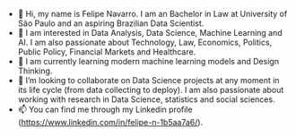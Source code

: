 - 👋 Hi, my name is Felipe Navarro. I am an Bachelor in Law at University of São Paulo and an aspiring Brazilian Data Scientist.
- 👀 I am interested in Data Analysis, Data Science, Machine Learning and AI. I am also passionate about Technology, Law, Economics, Politics, Public Policy, Financial Markets and Healthcare. 
- 🌱 I am currently learning modern machine learning models and Design Thinking.
- 💞️ I’m looking to collaborate on Data Science projects at any moment in its life cycle (from data collecting to deploy). I am also passionate about working with research in Data Science, statistics and social sciences.
- 📫 You can find me through my Linkedin profile (https://www.linkedin.com/in/felipe-n-1b5aa7a6/).

<!---
FelipeN494/FelipeN494 is a ✨ special ✨ repository because its `README.md` (this file) appears on your GitHub profile.
You can click the Preview link to take a look at your changes.
--->
